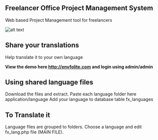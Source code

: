 Freelancer Office Project Management System
--------------------

Web based Project Management tool for freelancers

![alt text](https://image-cc.s3.envato.com/files/140916319/_item_preview_1.7.2.png "Freelancer Office Project Manager")

Share your translations
--------------------
Help translate it to your own language

**View the demo here http://envfolite.com and login using admin/admin**

Using shared language files
--------------------
Download the files and extract.
Paste each language folder here application/language
Add your language to database table fx_languages

To Translate it
--------------------
Language files are grouped to folders. 
Choose a language and edit fx_lang.php file (MAIN FILE).
